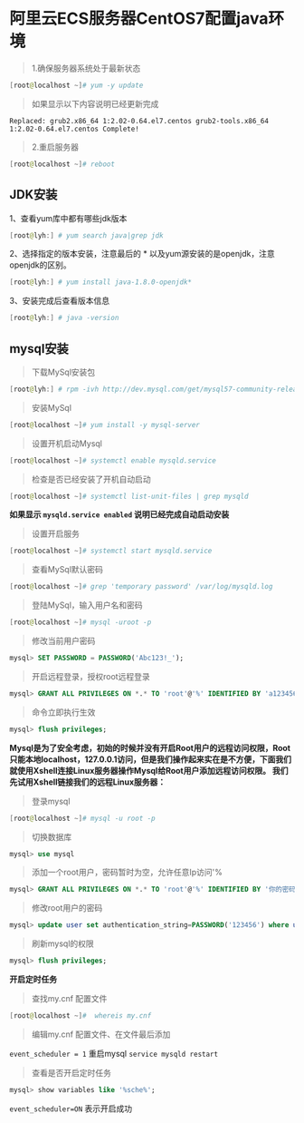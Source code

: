 # 阿里云ECS服务器CentOS7配置java环境

>1.确保服务器系统处于最新状态

```powershell
[root@localhost ~]# yum -y update
```

>如果显示以下内容说明已经更新完成

`Replaced:
grub2.x86_64 1:2.02-0.64.el7.centos grub2-tools.x86_64 1:2.02-0.64.el7.centos
Complete!`

>2.重启服务器

```powershell
[root@localhost ~]# reboot
```

## JDK安装

1、查看yum库中都有哪些jdk版本

```powershell
[root@lyh:] # yum search java|grep jdk
```

2、选择指定的版本安装，注意最后的 * 以及yum源安装的是openjdk，注意openjdk的区别。

```powershell
[root@lyh:] # yum install java-1.8.0-openjdk*
```

3、安装完成后查看版本信息

```powershell
[root@lyh:] # java -version
```

## mysql安装

>下载MySql安装包

```powershell
[root@lyh:] # rpm -ivh http://dev.mysql.com/get/mysql57-community-release-el7-8.noarch.rpm
```

>安装MySql

```powershell
[root@localhost ~]# yum install -y mysql-server
```

>设置开机启动Mysql

```powershell
[root@localhost ~]# systemctl enable mysqld.service
```

>检查是否已经安装了开机自动启动

```powershell
[root@localhost ~]# systemctl list-unit-files | grep mysqld
```

**如果显示 `mysqld.service enabled` 说明已经完成自动启动安装**

> 设置开启服务

```powershell
[root@localhost ~]# systemctl start mysqld.service
```

> 查看MySql默认密码

```powershell
[root@localhost ~]# grep 'temporary password' /var/log/mysqld.log
```

> 登陆MySql，输入用户名和密码

```powershell
[root@localhost ~]# mysql -uroot -p
```

> 修改当前用户密码

```sql
mysql> SET PASSWORD = PASSWORD('Abc123!_');
```

> 开启远程登录，授权root远程登录

```sql
mysql> GRANT ALL PRIVILEGES ON *.* TO 'root'@'%' IDENTIFIED BY 'a123456!' WITH GRANT OPTION;
```

> 命令立即执行生效

```sql
mysql> flush privileges;
```

**Mysql是为了安全考虑，初始的时候并没有开启Root用户的远程访问权限，Root只能本地localhost，127.0.0.1访问，但是我们操作起来实在是不方便，下面我们就使用Xshell连接Linux服务器操作Mysql给Root用户添加远程访问权限。
我们先试用Xshell链接我们的远程Linux服务器：**

> 登录mysql

```powershell
[root@localhost ~]# mysql -u root -p
```

> 切换数据库

```sql
mysql> use mysql
```

> 添加一个root用户，密码暂时为空，允许任意Ip访问'%

```sql
mysql> GRANT ALL PRIVILEGES ON *.* TO 'root'@'%' IDENTIFIED BY '你的密码不能太简单' WITH GRANT OPTION;
```

> 修改root用户的密码

```sql
mysql> update user set authentication_string=PASSWORD('123456') where user='root';
```

> 刷新mysql的权限

```sql
mysql> flush privileges;
```

**开启定时任务**

> 查找my.cnf 配置文件

```powershell
[root@localhost ~]#  whereis my.cnf
```

> 编辑my.cnf 配置文件、在文件最后添加

`event_scheduler = 1` 重启mysql `service mysqld restart`

> 查看是否开启定时任务

```sql
mysql> show variables like '%sche%';
```

`event_scheduler=ON` 表示开启成功




